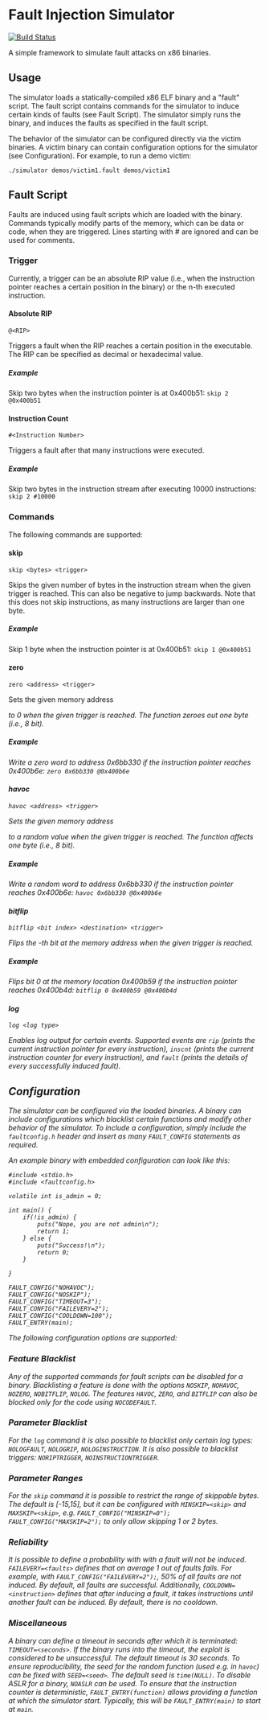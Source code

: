 # Fault Injection Simulator
[![Build Status](https://travis-ci.com/misc0110/FaultInjectionSimulator.svg?branch=master)](https://travis-ci.com/misc0110/FaultInjectionSimulator)

A simple framework to simulate fault attacks on x86 binaries.

## Usage

The simulator loads a statically-compiled x86 ELF binary and a "fault" script. The fault script contains commands for the simulator to induce certain kinds of faults (see Fault Script). The simulator simply runs the binary, and induces the faults as specified in the fault script.

The behavior of the simulator can be configured directly via the victim binaries. A victim binary can contain configuration options for the simulator (see Configuration).
For example, to run a demo victim:

    ./simulator demos/victim1.fault demos/victim1


## Fault Script

Faults are induced using fault scripts which are loaded with the binary. Commands typically modify parts of the memory, which can be data or code, when they are triggered.
Lines starting with # are ignored and can be used for comments.

### Trigger
Currently, a trigger can be an absolute RIP value (i.e., when the instruction pointer reaches a certain position in the binary) or the n-th executed instruction.

#### Absolute RIP

    @<RIP>

Triggers a fault when the RIP reaches a certain position in the executable. The RIP can be specified as decimal or hexadecimal value.

##### Example
Skip two bytes when the instruction pointer is at 0x400b51: `skip 2 @0x400b51`

#### Instruction Count

    #<Instruction Number>

Triggers a fault after that many instructions were executed.

##### Example
Skip two bytes in the instruction stream after executing 10000 instructions: `skip 2 #10000`

### Commands
The following commands are supported:

#### skip

    skip <bytes> <trigger>

Skips the given number of bytes <bytes> in the instruction stream when the given trigger <trigger> is reached. This can also be negative to jump backwards. Note that this does not skip <bytes> instructions, as many instructions are larger than one byte.

##### Example
Skip 1 byte when the instruction pointer is at 0x400b51: `skip 1 @0x400b51`

#### zero

    zero <address> <trigger>

Sets the given memory address <address> to 0 when the given trigger <trigger> is reached. The function zeroes out one byte (i.e., 8 bit).

##### Example
Write a zero word to address 0x6bb330 if the instruction pointer reaches 0x400b6e: `zero 0x6bb330 @0x400b6e`

#### havoc

    havoc <address> <trigger>

Sets the given memory address <address> to a random value when the given trigger <trigger> is reached. The function affects one byte (i.e., 8 bit).

##### Example
Write a random word to address 0x6bb330 if the instruction pointer reaches 0x400b6e: `havoc 0x6bb330 @0x400b6e`


#### bitflip

    bitflip <bit index> <destination> <trigger>

Flips the <bit index>-th bit at the memory address <destination> when the given trigger <trigger> is reached.

##### Example
Flips bit 0 at the memory location 0x400b59 if the instruction pointer reaches 0x400b4d: `bitflip 0 0x400b59 @0x400b4d`

#### log

    log <log type>

Enables log output for certain events. Supported events are `rip` (prints the current instruction pointer for every instruction), `inscnt` (prints the current instruction counter for every instruction), and `fault` (prints the details of every successfully induced fault).

## Configuration

The simulator can be configured via the loaded binaries. A binary can include configurations which blacklist certain functions and modify other behavior of the simulator.
To include a configuration, simply include the `faultconfig.h` header and insert as many `FAULT_CONFIG` statements as required.

An example binary with embedded configuration can look like this:

    #include <stdio.h>
    #include <faultconfig.h>

    volatile int is_admin = 0;

    int main() {
        if(!is_admin) {
            puts("Nope, you are not admin\n");
            return 1;
        } else {
            puts("Success!\n");
            return 0;
        }

    }

    FAULT_CONFIG("NOHAVOC");
    FAULT_CONFIG("NOSKIP");
    FAULT_CONFIG("TIMEOUT=3");
    FAULT_CONFIG("FAILEVERY=2");
    FAULT_CONFIG("COOLDOWN=100");
    FAULT_ENTRY(main);

The following configuration options are supported:

### Feature Blacklist

Any of the supported commands for fault scripts can be disabled for a binary. Blacklisting a feature is done with the options `NOSKIP`, `NOHAVOC`, `NOZERO`, `NOBITFLIP`, `NOLOG`. The features `HAVOC`, `ZERO`, and `BITFLIP` can also be blocked only for the code using `NOCODEFAULT`. 

### Parameter Blacklist

For the `log` command it is also possible to blacklist only certain log types: `NOLOGFAULT`, `NOLOGRIP`, `NOLOGINSTRUCTION`.
It is also possible to blacklist triggers: `NORIPTRIGGER`, `NOINSTRUCTIONTRIGGER`.

### Parameter Ranges

For the `skip` command it is possible to restrict the range of skippable bytes. The default is [-15,15], but it can be configured with `MINSKIP=<skip>` and `MAXSKIP=<skip>`, e.g. `FAULT_CONFIG("MINSKIP=0"); FAULT_CONFIG("MAXSKIP=2");` to only allow skipping 1 or 2 bytes.

### Reliability

It is possible to define a probability with with a fault will not be induced. `FAILEVERY=<faults>` defines that on average 1 out of <faults> faults fails. For example, with `FAULT_CONFIG("FAILEVERY=2");`, 50% of all faults are not induced. By default, all faults are successful.
Additionally, `COOLDOWN=<instruction>` defines that after inducing a fault, it takes <instruction> instructions until another fault can be induced. By default, there is no cooldown.

### Miscellaneous

A binary can define a timeout in seconds after which it is terminated: `TIMEOUT=<seconds>`. If the binary runs into the timeout, the exploit is considered to be unsuccessful. The default timeout is 30 seconds.
To ensure reproducibility, the seed for the random function (used e.g. in `havoc`) can be fixed with `SEED=<seed>`. The default seed is `time(NULL)`.
To disable ASLR for a binary, `NOASLR` can be used. 
To ensure that the instruction counter is deterministic, `FAULT_ENTRY(function)` allows providing a function at which the simulator start. 
Typically, this will be `FAULT_ENTRY(main)` to start at `main`. 

